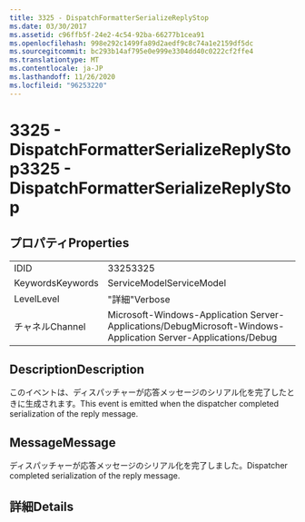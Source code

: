```yaml
---
title: 3325 - DispatchFormatterSerializeReplyStop
ms.date: 03/30/2017
ms.assetid: c96ffb5f-24e2-4c54-92ba-66277b1cea91
ms.openlocfilehash: 998e292c1499fa89d2aedf9c8c74a1e2159df5dc
ms.sourcegitcommit: bc293b14af795e0e999e3304dd40c0222cf2ffe4
ms.translationtype: MT
ms.contentlocale: ja-JP
ms.lasthandoff: 11/26/2020
ms.locfileid: "96253220"
---
```

# <a name="3325---dispatchformatterserializereplystop"></a><span data-ttu-id="40007-102">3325 - DispatchFormatterSerializeReplyStop</span><span class="sxs-lookup"><span data-stu-id="40007-102">3325 - DispatchFormatterSerializeReplyStop</span></span>

## <a name="properties"></a><span data-ttu-id="40007-103">プロパティ</span><span class="sxs-lookup"><span data-stu-id="40007-103">Properties</span></span>  
  
|||  
|-|-|  
|<span data-ttu-id="40007-104">ID</span><span class="sxs-lookup"><span data-stu-id="40007-104">ID</span></span>|<span data-ttu-id="40007-105">3325</span><span class="sxs-lookup"><span data-stu-id="40007-105">3325</span></span>|  
|<span data-ttu-id="40007-106">Keywords</span><span class="sxs-lookup"><span data-stu-id="40007-106">Keywords</span></span>|<span data-ttu-id="40007-107">ServiceModel</span><span class="sxs-lookup"><span data-stu-id="40007-107">ServiceModel</span></span>|  
|<span data-ttu-id="40007-108">Level</span><span class="sxs-lookup"><span data-stu-id="40007-108">Level</span></span>|<span data-ttu-id="40007-109">"詳細"</span><span class="sxs-lookup"><span data-stu-id="40007-109">Verbose</span></span>|  
|<span data-ttu-id="40007-110">チャネル</span><span class="sxs-lookup"><span data-stu-id="40007-110">Channel</span></span>|<span data-ttu-id="40007-111">Microsoft-Windows-Application Server-Applications/Debug</span><span class="sxs-lookup"><span data-stu-id="40007-111">Microsoft-Windows-Application Server-Applications/Debug</span></span>|  
  
## <a name="description"></a><span data-ttu-id="40007-112">Description</span><span class="sxs-lookup"><span data-stu-id="40007-112">Description</span></span>  

 <span data-ttu-id="40007-113">このイベントは、ディスパッチャーが応答メッセージのシリアル化を完了したときに生成されます。</span><span class="sxs-lookup"><span data-stu-id="40007-113">This event is emitted when the dispatcher completed serialization of the reply message.</span></span>  
  
## <a name="message"></a><span data-ttu-id="40007-114">Message</span><span class="sxs-lookup"><span data-stu-id="40007-114">Message</span></span>  

 <span data-ttu-id="40007-115">ディスパッチャーが応答メッセージのシリアル化を完了しました。</span><span class="sxs-lookup"><span data-stu-id="40007-115">Dispatcher completed serialization of the reply message.</span></span>  
  
## <a name="details"></a><span data-ttu-id="40007-116">詳細</span><span class="sxs-lookup"><span data-stu-id="40007-116">Details</span></span>

